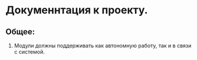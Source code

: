 # Докуменнтация к проекту.

## Общее:

1) Модули должны поддерживать как автономную работу, так и в связи с системой.
